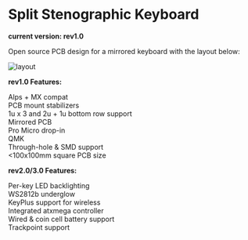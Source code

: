 # Split Stenographic Keyboard

**current version: rev1.0**

Open source PCB design for a mirrored keyboard with the layout below:

![layout](images/layout.png?raw=true "layout")

**rev1.0 Features:**

Alps + MX compat  
PCB mount stabilizers  
1u x 3 and 2u + 1u bottom row support  
Mirrored PCB  
Pro Micro drop-in  
QMK  
Through-hole & SMD support  
<100x100mm square PCB size

**rev2.0/3.0 Features:**

Per-key LED backlighting  
WS2812b underglow  
KeyPlus support for wireless  
Integrated atxmega controller  
Wired & coin cell battery support  
Trackpoint support
